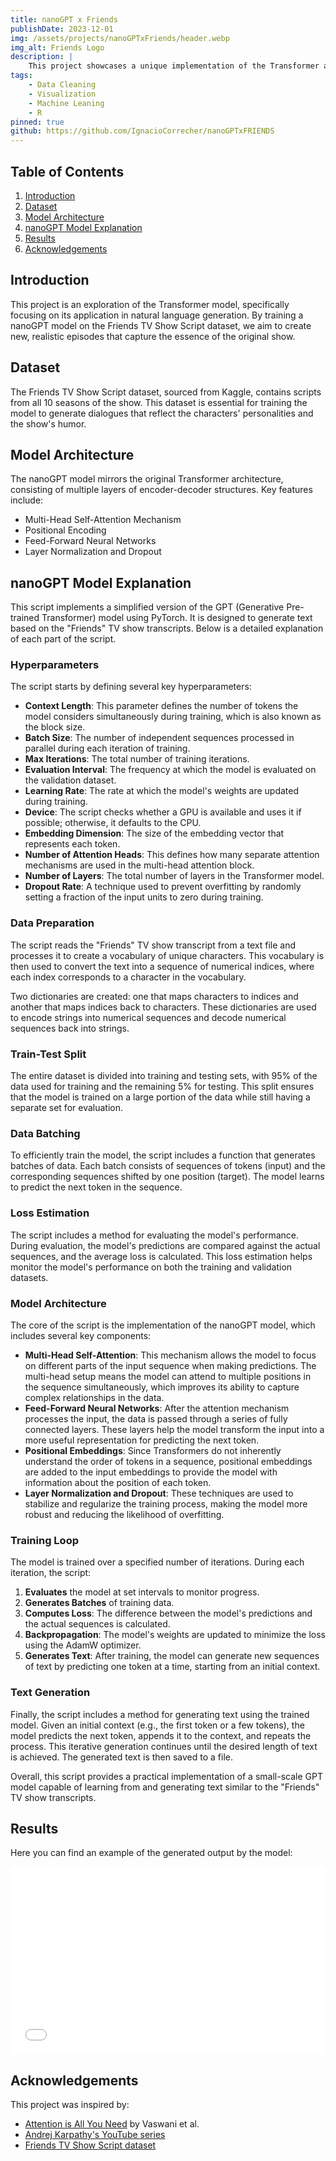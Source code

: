 ```yaml
---
title: nanoGPT x Friends
publishDate: 2023-12-01
img: /assets/projects/nanoGPTxFriends/header.webp
img_alt: Friends Logo
description: |
    This project showcases a unique implementation of the Transformer architecture, inspired by the "Attention is All You Need" paper and Andrej Karpathy's tutorial series.
tags:
    - Data Cleaning
    - Visualization
    - Machine Leaning
    - R
pinned: true
github: https://github.com/IgnacioCorrecher/nanoGPTxFRIENDS
---
```


## Table of Contents

1.  [Introduction](#introduction)
2.  [Dataset](#dataset)
3.  [Model Architecture](#model-architecture)
4.  [nanoGPT Model Explanation](#nanogpt-model-explanation)
5.  [Results](#results)
6.  [Acknowledgements](#acknowledgements)

## Introduction

This project is an exploration of the Transformer model, specifically focusing on its application in natural language generation. By training a nanoGPT model on the Friends TV Show Script dataset, we aim to create new, realistic episodes that capture the essence of the original show.

## Dataset

The Friends TV Show Script dataset, sourced from Kaggle, contains scripts from all 10 seasons of the show. This dataset is essential for training the model to generate dialogues that reflect the characters' personalities and the show's humor.

## Model Architecture

The nanoGPT model mirrors the original Transformer architecture, consisting of multiple layers of encoder-decoder structures. Key features include:

-   Multi-Head Self-Attention Mechanism
-   Positional Encoding
-   Feed-Forward Neural Networks
-   Layer Normalization and Dropout

## nanoGPT Model Explanation

This script implements a simplified version of the GPT (Generative Pre-trained Transformer) model using PyTorch. It is designed to generate text based on the "Friends" TV show transcripts. Below is a detailed explanation of each part of the script.

### Hyperparameters

The script starts by defining several key hyperparameters:

-   **Context Length**: This parameter defines the number of tokens the model considers simultaneously during training, which is also known as the block size.
-   **Batch Size**: The number of independent sequences processed in parallel during each iteration of training.
-   **Max Iterations**: The total number of training iterations.
-   **Evaluation Interval**: The frequency at which the model is evaluated on the validation dataset.
-   **Learning Rate**: The rate at which the model's weights are updated during training.
-   **Device**: The script checks whether a GPU is available and uses it if possible; otherwise, it defaults to the CPU.
-   **Embedding Dimension**: The size of the embedding vector that represents each token.
-   **Number of Attention Heads**: This defines how many separate attention mechanisms are used in the multi-head attention block.
-   **Number of Layers**: The total number of layers in the Transformer model.
-   **Dropout Rate**: A technique used to prevent overfitting by randomly setting a fraction of the input units to zero during training.

### Data Preparation

The script reads the "Friends" TV show transcript from a text file and processes it to create a vocabulary of unique characters. This vocabulary is then used to convert the text into a sequence of numerical indices, where each index corresponds to a character in the vocabulary.

Two dictionaries are created: one that maps characters to indices and another that maps indices back to characters. These dictionaries are used to encode strings into numerical sequences and decode numerical sequences back into strings.

### Train-Test Split

The entire dataset is divided into training and testing sets, with 95% of the data used for training and the remaining 5% for testing. This split ensures that the model is trained on a large portion of the data while still having a separate set for evaluation.

### Data Batching

To efficiently train the model, the script includes a function that generates batches of data. Each batch consists of sequences of tokens (input) and the corresponding sequences shifted by one position (target). The model learns to predict the next token in the sequence.

### Loss Estimation

The script includes a method for evaluating the model's performance. During evaluation, the model's predictions are compared against the actual sequences, and the average loss is calculated. This loss estimation helps monitor the model's performance on both the training and validation datasets.

### Model Architecture

The core of the script is the implementation of the nanoGPT model, which includes several key components:

-   **Multi-Head Self-Attention**: This mechanism allows the model to focus on different parts of the input sequence when making predictions. The multi-head setup means the model can attend to multiple positions in the sequence simultaneously, which improves its ability to capture complex relationships in the data.
-   **Feed-Forward Neural Networks**: After the attention mechanism processes the input, the data is passed through a series of fully connected layers. These layers help the model transform the input into a more useful representation for predicting the next token.
-   **Positional Embeddings**: Since Transformers do not inherently understand the order of tokens in a sequence, positional embeddings are added to the input embeddings to provide the model with information about the position of each token.
-   **Layer Normalization and Dropout**: These techniques are used to stabilize and regularize the training process, making the model more robust and reducing the likelihood of overfitting.

### Training Loop

The model is trained over a specified number of iterations. During each iteration, the script:

1. **Evaluates** the model at set intervals to monitor progress.
2. **Generates Batches** of training data.
3. **Computes Loss**: The difference between the model's predictions and the actual sequences is calculated.
4. **Backpropagation**: The model's weights are updated to minimize the loss using the AdamW optimizer.
5. **Generates Text**: After training, the model can generate new sequences of text by predicting one token at a time, starting from an initial context.

### Text Generation

Finally, the script includes a method for generating text using the trained model. Given an initial context (e.g., the first token or a few tokens), the model predicts the next token, appends it to the context, and repeats the process. This iterative generation continues until the desired length of text is achieved. The generated text is then saved to a file.

Overall, this script provides a practical implementation of a small-scale GPT model capable of learning from and generating text similar to the "Friends" TV show transcripts.

## Results

Here you can find an example of the generated output by the model:

<embed src="/assets/projects/nanoGPTxFriends/output.txt" type="application/pdf" width="100%" height="300px" />

## Acknowledgements

This project was inspired by:

-   [Attention is All You Need](https://arxiv.org/abs/1706.03762) by Vaswani et al.
-   [Andrej Karpathy's YouTube series](https://www.youtube.com/channel/UC6e2mP01ZLH_kbAyeazCNdg)
-   [Friends TV Show Script dataset](https://www.kaggle.com/datasets/rezaghari/friends-series-dataset)
